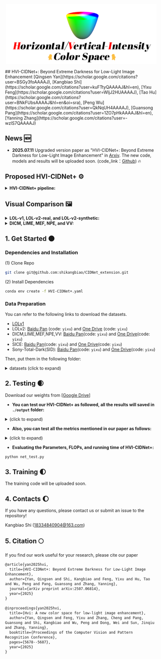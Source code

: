 &nbsp;

<p align="center"> <img src="pic/logo.png" width="500px"> </p>
## HVI-CIDNet+: Beyond Extreme Darkness for Low-Light Image Enhancement
[Qingsen Yan](https://scholar.google.com/citations?user=BSGy3foAAAAJ), [Kangbiao Shi](https://scholar.google.com/citations?user=kuFTtyQAAAAJ&hl=en), [Yixu Feng](https://scholar.google.com/citations?user=WljJ2HUAAAAJ), [Tao Hu](https://scholar.google.com/citations?user=BNkFUbsAAAAJ&hl=en&oi=sra), [Peng Wu](https://scholar.google.com/citations?user=QkNqUH4AAAAJ),  [Guansong Pang](https://scholar.google.com/citations?user=1ZO7pHkAAAAJ&hl=en), [Yanning Zhang](https://scholar.google.com/citations?user=-wzlS7QAAAAJ)

</details>

## News 🆕
- **2025.07.11** Upgraded version paper as "HVI-CIDNet+: Beyond Extreme Darkness for Low-Light Image Enhancement" in [Arxiv](https://arxiv.org/abs/2507.06814). The new code, models and results will be uploaded soon. (code_link：[Github](https://github.com/shikangbiao/CIDNet_extension)) 🔥

## Proposed HVI-CIDNet+ ⚙ 

<details close>
<summary><b>HVI-CIDNet+ pipeline:</b></summary>

![results3](./pic/pipeline.png)

</details>

## Visual Comparison 🖼 
<details close>
<summary><b>LOL-v1, LOL-v2-real, and LOL-v2-synthetic:</b></summary>

![results1](./pic/LOL.png)

</details>

<details close>
<summary><b>DICM, LIME, MEF, NPE, and VV:</b></summary>

![results2](./pic/unpaired.png)


</details>

## 1. Get Started 🌑

### Dependencies and Installation

(1) Clone Repo

```bash
git clone git@github.com:shikangbiao/CIDNet_extension.git
```

(2) Install Dependencies

```bash
conda env create -f HVI-CIDNet+.yaml
```


### Data Preparation

You can refer to the following links to download the datasets.

- [LOLv1](https://daooshee.github.io/BMVC2018website/)
- LOLv2: [Baidu Pan](https://pan.baidu.com/s/17KTa-6GUUW22Q49D5DhhWw?pwd=yixu) (code: `yixu`) and  [One Drive](https://1drv.ms/u/c/2985db836826d183/EYPRJmiD24UggCmCAQAAAAABEbg62rx0FG21FwLQq0jzLg?e=Im12UA) (code: `yixu`) 
- DICM,LIME,MEF,NPE,VV: [Baidu Pan](https://pan.baidu.com/s/1FZ5HWT30eghGuaAqqpJGaw?pwd=yixu)(code: `yixu`) and [One Drive](https://1drv.ms/f/s!AoPRJmiD24UphBNGBbsDmSwppNPf?e=2yGImv)(code: `yixu`)
- SICE: [Baidu Pan](https://pan.baidu.com/s/13ghnpTBfDli3mAzE3vnwHg?pwd=yixu)(code: `yixu`) and [One Drive](https://1drv.ms/u/s!AoPRJmiD24UphAlaTIekdMLwLZnA?e=WxrfOa)(code: `yixu`)
- Sony-Total-Dark(SID): [Baidu Pan](https://pan.baidu.com/s/1mpbwVscbAfQJtkrrzBzJng?pwd=yixu)(code: `yixu`) and [One Drive](https://1drv.ms/u/s!AoPRJmiD24UphAie9l0DuMN20PB7?e=Zc5DcA)(code: `yixu`)

Then, put them in the following folder:

<details close> <summary>datasets (click to expand)</summary>

```
├── datasets
	├── DICM
	├── LIME
	├── LOLdataset
		├── our485
			├──low
			├──high
		├── eval15
			├──low
			├──high
	├── LOLv2
		├── Real_captured
			├── Train
				├── Low
				├── Normal
			├── Test
				├── Low
				├── Normal
		├── Synthetic
			├── Train
				├── Low
				├── Normal
			├── Test
				├── Low
				├── Normal
	├── MEF
	├── NPE
	├── SICE
		├── Dataset
			├── eval
				├── target
				├── test
			├── label
			├── train
				├── 1
				├── 2
				...
		├── SICE_Grad
		├── SICE_Mix
		├── SICE_Reshape
	├── Sony_total_dark
		├── eval
			├── long
			├── short
		├── test
			├── long
				├── 10003
				├── 10006
				...
			├── short
				├── 10003
				├── 10006
				...
		├── train
			├── long
				├── 00001
				├── 00002
				...
			├── short
				├── 00001
				├── 00002
				...
	├── VV
```
</details>

## 2. Testing 🌒


Download our weights from [[Google Drive](https://drive.google.com/drive/folders/1bHNXq-3nSxh0QeyeG4dqcxtXw-Y-JbUY?usp=drive_link)]

- **You can test our HVI-CIDNet+ as followed, all the results will saved in `./output` folder:**

<details close> <summary>(click to expand)</summary>

```bash
# LOLv1
python eval.py --lol

# LOLv2-real
python eval.py --lol_v2_real

# LOLv2-syn
python eval.py --lol_v2_syn

# SICE
python eval.py --SICE_grad # output SICE_grad
python eval.py --SICE_mix # output SICE_mix

# Sony-Total-Dark
python eval_SID.py --SID

# five unpaired datasets DICM, LIME, MEF, NPE, VV. 
# You can change "--DICM" to the other unpaired datasets "LIME, MEF, NPE, VV".
python eval.py --unpaired --DICM
```

</details>

- **Also, you can test all the metrics mentioned in our paper as follows:**
  
  
<details close> <summary>(click to expand)</summary>

```bash
# LOLv1
python measure.py --lol

# LOLv2-real
python measure.py --lol_v2_real

# LOLv2-syn
python measure.py --lol_v2_syn

# Sony-Total-Dark
python measure_SID.py --SID

# SICE-Grad
python measure.py --SICE_grad

# SICE-Mix
python measure.py --SICE_mix

# five unpaired datasets DICM, LIME, MEF, NPE, VV. 
# You can change "--DICM" to the other unpaired datasets "LIME, MEF, NPE, VV".
python measure_niqe_bris.py --DICM

# Note: Following LLFlow, KinD, and Retinxformer, we have also adjusted the brightness of the output image produced by the network, based on the average value of GroundTruth (GT). This only works in paired datasets. If you want to measure it, please add "--use_GT_mean".
# 
# e.g.
python measure.py --lol --use_GT_mean
  
```

</details>

- **Evaluating the Parameters, FLOPs, and running time of HVI-CIDNet+:**

```bash
python net_test.py
```


## 3. Training 🌓

The training code will be uploaded soon.

## 4. Contacts 🌔

If you have any questions, please contact us or submit an issue to the repository!

Kangbiao Shi (18334840904@163.com)

## 5. Citation 🌕

If you find our work useful for your research, please cite our paper

```
@article{yan2025hvi,
  title={HVI-CIDNet+: Beyond Extreme Darkness for Low-Light Image Enhancement},
  author={Yan, Qingsen and Shi, Kangbiao and Feng, Yixu and Hu, Tao and Wu, Peng and Pang, Guansong and Zhang, Yanning},
  journal={arXiv preprint arXiv:2507.06814},
  year={2025}
}

@inproceedings{yan2025hvi,
  title={Hvi: A new color space for low-light image enhancement},
  author={Yan, Qingsen and Feng, Yixu and Zhang, Cheng and Pang, Guansong and Shi, Kangbiao and Wu, Peng and Dong, Wei and Sun, Jinqiu and Zhang, Yanning},
  booktitle={Proceedings of the Computer Vision and Pattern Recognition Conference},
  pages={5678--5687},
  year={2025}
}
```
